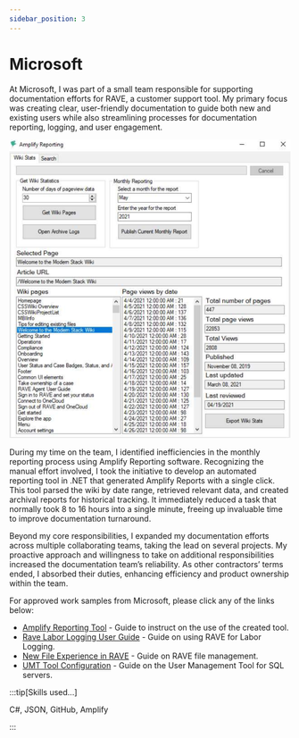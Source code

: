 ```yaml
---
sidebar_position: 3
---
```


# Microsoft

At Microsoft, I was part of a small team responsible for supporting documentation efforts for RAVE, a customer support tool. My primary focus was creating clear, user-friendly documentation to guide both new and existing users while also streamlining processes for documentation reporting, logging, and user engagement.

<span class="wrap">![Amplify Reporting Tool](../../static/samples/amplify_reporting_pic.png)</span>

During my time on the team, I identified inefficiencies in the monthly reporting process using Amplify Reporting software. Recognizing the manual effort involved, I took the initiative to develop an automated reporting tool in .NET that generated Amplify Reports with a single click. This tool parsed the wiki by date range, retrieved relevant data, and created archival reports for historical tracking. It immediately reduced a task that normally took 8 to 16 hours into a single minute, freeing up invaluable time to improve documentation turnaround.

Beyond my core responsibilities, I expanded my documentation efforts across multiple collaborating teams, taking the lead on several projects. My proactive approach and willingness to take on additional responsibilities increased the documentation team’s reliability. As other contractors’ terms ended, I absorbed their duties, enhancing efficiency and product ownership within the team.

For approved work samples from Microsoft, please click any of the links below:

- [Amplify Reporting Tool](../../static/samples/amplify_reporting.pdf) - Guide to instruct on the use of the created tool.
- [Rave Labor Logging User Guide](../../static/samples/rave_sample_01.pdf) - Guide on using RAVE for Labor Logging.
- [New File Experience in RAVE](../../static/samples/rave_sample_02.pdf) - Guide on RAVE file management.
- [UMT Tool Configuration](../../static/samples/umt_sample.pdf) - Guide on the User Management Tool for SQL servers.

:::tip[Skills used...]

C#, JSON, GitHub, Amplify

:::
